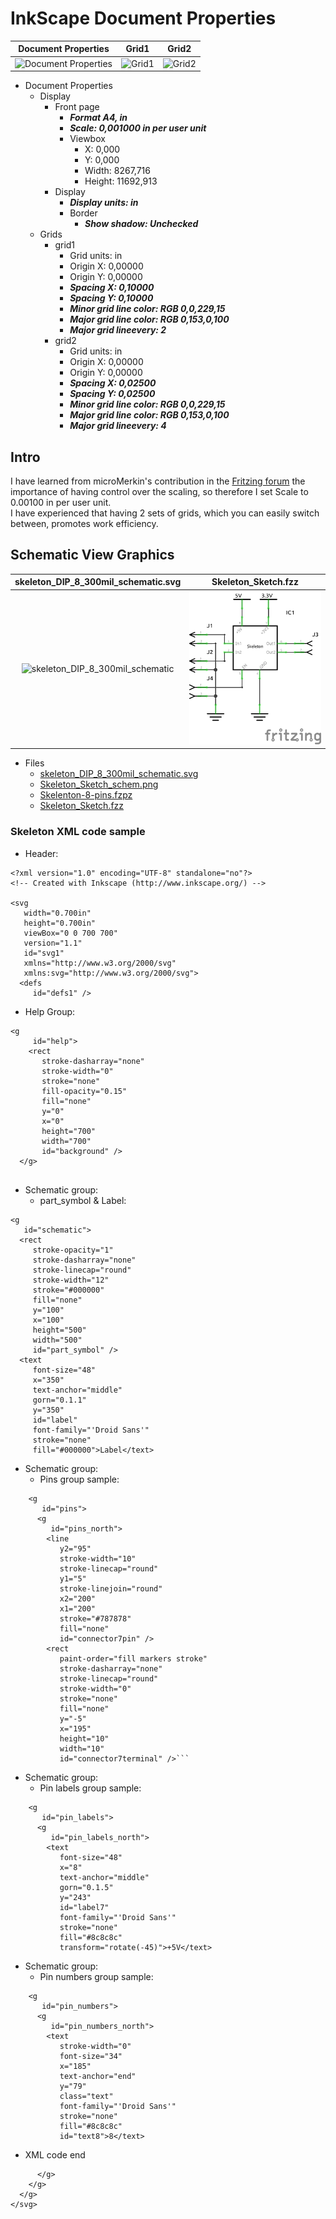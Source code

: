 # InkScape Document Properties

|Document Properties|Grid1|Grid2|
|:---:|:---:|:---:|
|![Document Properties](./images/Skærmbillede%20fra%202023-11-15%2012-47-48.png)|![Grid1](./images/Skærmbillede%20fra%202023-11-15%2012-57-41.png)|![Grid2](./images/Skærmbillede%20fra%202023-11-15%2013-12-27.png)|

* Document Properties
  * Display 
    * Front page
      * ***Format A4, in***
      * ***Scale: 0,001000 in per user unit***
      * Viewbox
        * X: 0,000
        * Y: 0,000
        * Width: 8267,716
        * Height: 11692,913
    * Display
      * ***Display units: in***
      * Border
        * ***Show shadow: Unchecked***
  * Grids
    * grid1
      * Grid units: in
      * Origin X: 0,00000
      * Origin Y: 0,00000
      * ***Spacing X: 0,10000***
      * ***Spacing Y: 0,10000***
      * ***Minor grid line color: RGB 0,0,229,15***
      * ***Major grid line color: RGB 0,153,0,100***
      * ***Major grid lineevery: 2***
    * grid2
      * Grid units: in
      * Origin X: 0,00000
      * Origin Y: 0,00000
      * ***Spacing X: 0,02500***
      * ***Spacing Y: 0,02500***
      * ***Minor grid line color: RGB 0,0,229,15***
      * ***Major grid line color: RGB 0,153,0,100***
      * ***Major grid lineevery: 4***

## Intro

I have learned from microMerkin's contribution in the [Fritzing forum](https://forum.fritzing.org/t/fritzing-svg-dimension-rules/10719) the importance of having control over the scaling, so therefore I set Scale to 0.00100 in per user unit.  
I have experienced that having 2 sets of grids, which you can easily switch between, promotes work efficiency.

## Schematic View Graphics

|skeleton_DIP_8_300mil_schematic.svg|Skeleton_Sketch.fzz|
|:---:|:---:|
|![skeleton_DIP_8_300mil_schematic](./images/Skærmbillede%20fra%202023-11-17%2010-04-44.png)|![Skeleton_Sketch](./Skeleton/Skeleton_Sketch_schem.png)

* Files
  * [skeleton_DIP_8_300mil_schematic.svg](./Skeleton/skeleton_DIP_8_300mil_schematic.svg)
  * [Skeleton_Sketch_schem.png](./Skeleton/Skeleton_Sketch_schem.png)
  * [Skelenton-8-pins.fzpz](./Skeleton/Skelenton-8-pins.fzpz)
  * [Skeleton_Sketch.fzz](./Skeleton/Skeleton_Sketch.fzz)

### Skeleton XML code sample

* Header:

```code
<?xml version="1.0" encoding="UTF-8" standalone="no"?>
<!-- Created with Inkscape (http://www.inkscape.org/) -->

<svg
   width="0.700in"
   height="0.700in"
   viewBox="0 0 700 700"
   version="1.1"
   id="svg1"
   xmlns="http://www.w3.org/2000/svg"
   xmlns:svg="http://www.w3.org/2000/svg">
  <defs
     id="defs1" />
```

* Help Group:

```code
<g
     id="help">
    <rect
       stroke-dasharray="none"
       stroke-width="0"
       stroke="none"
       fill-opacity="0.15"
       fill="none"
       y="0"
       x="0"
       height="700"
       width="700"
       id="background" />
  </g>
  
```

* Schematic group:
  * part_symbol & Label:

```code
<g
   id="schematic">
  <rect
     stroke-opacity="1"
     stroke-dasharray="none"
     stroke-linecap="round"
     stroke-width="12"
     stroke="#000000"
     fill="none"
     y="100"
     x="100"
     height="500"
     width="500"
     id="part_symbol" />
  <text
     font-size="48"
     x="350"
     text-anchor="middle"
     gorn="0.1.1"
     y="350"
     id="label"
     font-family="'Droid Sans'"
     stroke="none"
     fill="#000000">Label</text>
```

* Schematic group:
  * Pins group sample:

```code
    <g
       id="pins">
      <g
         id="pins_north">
        <line
           y2="95"
           stroke-width="10"
           stroke-linecap="round"
           y1="5"
           stroke-linejoin="round"
           x2="200"
           x1="200"
           stroke="#787878"
           fill="none"
           id="connector7pin" />
        <rect
           paint-order="fill markers stroke"
           stroke-dasharray="none"
           stroke-linecap="round"
           stroke-width="0"
           stroke="none"
           fill="none"
           y="-5"
           x="195"
           height="10"
           width="10"
           id="connector7terminal" />```
```

* Schematic group:
  * Pin labels group sample:

```code
    <g
       id="pin_labels">
      <g
         id="pin_labels_north">
        <text
           font-size="48"
           x="8"
           text-anchor="middle"
           gorn="0.1.5"
           y="243"
           id="label7"
           font-family="'Droid Sans'"
           stroke="none"
           fill="#8c8c8c"
           transform="rotate(-45)">+5V</text>
```

* Schematic group:
  * Pin numbers group sample:

```code
    <g
       id="pin_numbers">
      <g
         id="pin_numbers_north">
        <text
           stroke-width="0"
           font-size="34"
           x="185"
           text-anchor="end"
           y="79"
           class="text"
           font-family="'Droid Sans'"
           stroke="none"
           fill="#8c8c8c"
           id="text8">8</text>
```

* XML code end

```code
      </g>
    </g>
  </g>
</svg>
```
